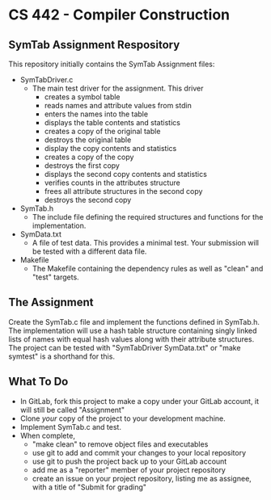 # CS 442 - Compiler Construction
## SymTab Assignment Respository

This repository initially contains the SymTab Assignment files: 

- SymTabDriver.c 
    - The main test driver for the assignment. This driver 
        - creates a symbol table
        - reads names and attribute values from stdin
        - enters the names into the table
        - displays the table contents and statistics
        - creates a copy of the original table
        - destroys the original table
        - display the copy contents and statistics
        - creates a copy of the copy
        - destroys the first copy
        - displays the second copy contents and statistics
        - verifies counts in the attributes structure
        - frees all attribute structures in the second copy
        - destroys the second copy
- SymTab.h 
    - The include file defining the required structures and functions for the implementation. 
- SymData.txt 
    - A file of test data. This provides a minimal test. Your submission will be tested with a different data file. 
- Makefile 
    - The Makefile containing the dependency rules as well as "clean" and "test" targets.

## The Assignment

Create the SymTab.c file and implement the functions defined in SymTab.h. The implementation will use a hash table structure containing singly linked lists of names with equal hash values along with their attribute structures. The project can be tested with "SymTabDriver SymData.txt" or "make symtest" is a shorthand for this. 

## What To Do

- In GitLab, fork this project to make a copy under your GitLab account, it will still be called "Assignment"
- Clone _your_ copy of the project to your development machine. 
- Implement SymTab.c and test. 
- When complete, 
    - "make clean" to remove object files and executables
    - use git to add and commit your changes to your local repository
    - use git to push the project back up to your GitLab account
    - add me as a "reporter" member of your project repository
    - create an issue on your project repository, listing me as assignee, with a title of "Submit for grading"
